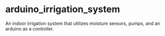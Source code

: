 # arduino_irrigation_system
An indoor irrigation system that utilizes moisture sensors, pumps, and an arduino as a controller.
